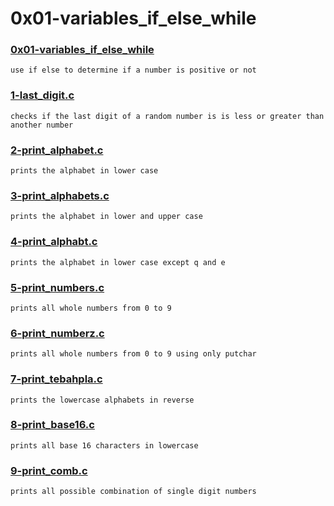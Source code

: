 # 0x01-variables_if_else_while


### [0x01-variables_if_else_while](./0x01-variables_if_else_while)
```
use if else to determine if a number is positive or not
```


### [1-last_digit.c](./1-last_digit.c)
```
checks if the last digit of a random number is is less or greater than another number 
```


### [2-print_alphabet.c](./2-print_alphabet.c)
```
prints the alphabet in lower case
```


### [3-print_alphabets.c](./3-print_alphabets.c)
```
prints the alphabet in lower and upper case
```


### [4-print_alphabt.c](./4-print_alphabt.c)
```
prints the alphabet in lower case except q and e
```


### [5-print_numbers.c](./5-print_numbers.c)
```
prints all whole numbers from 0 to 9
```


### [6-print_numberz.c](./6-print_numberz.c)
```
prints all whole numbers from 0 to 9 using only putchar
```


### [7-print_tebahpla.c](./7-print_tebahpla.c)
```
prints the lowercase alphabets in reverse
```


### [8-print_base16.c](./8-print_base16.c)
```
prints all base 16 characters in lowercase
```


### [9-print_comb.c](./9-print_comb.c)
```
prints all possible combination of single digit numbers
```

